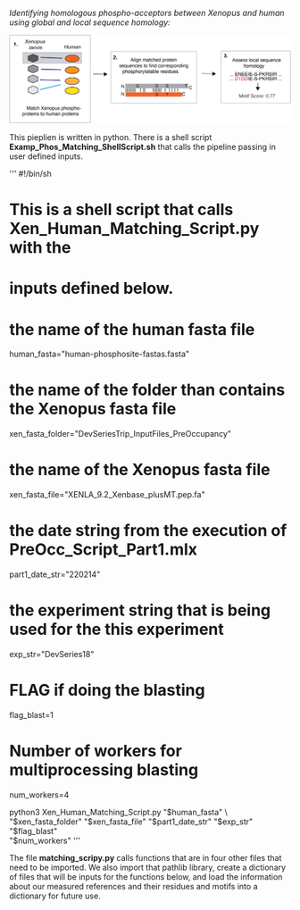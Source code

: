 *Identifying homologous phospho-acceptors between Xenopus and human using global and local sequence homology:* 

![OverviewImagesofthePipeline](https://github.com/e-vanitallie/Homologous_Phos/blob/main/ForMD/OverviewOfMatchingSteps.png)

This pieplien is written in python. There is a shell script **Examp_Phos_Matching_ShellScript.sh** that calls the pipeline passing in user defined inputs.

'''
#!/bin/sh

# This is a shell script that calls Xen_Human_Matching_Script.py with the
#   inputs defined below.

# the name of the human fasta file
human_fasta="human-phosphosite-fastas.fasta"

# the name of the folder than contains the Xenopus fasta file
xen_fasta_folder="DevSeriesTrip_InputFiles_PreOccupancy"

# the name of the Xenopus fasta file
xen_fasta_file="XENLA_9.2_Xenbase_plusMT.pep.fa"

# the date string from the execution of PreOcc_Script_Part1.mlx
part1_date_str="220214"

# the experiment string that is being used for the this experiment
exp_str="DevSeries18"

# FLAG if doing the blasting
flag_blast=1

# Number of workers for multiprocessing blasting
num_workers=4

python3 Xen_Human_Matching_Script.py "$human_fasta" \
"$xen_fasta_folder" "$xen_fasta_file" "$part1_date_str" "$exp_str" "$flag_blast" \
"$num_workers"
'''

The file **matching_scripy.py** calls functions that are in four other files that need to be imported. We also import that pathlib library, create a dictionary of files that will be inputs for the functions below, and load the information about our measured references and their residues and motifs into a dictionary for future use.   
